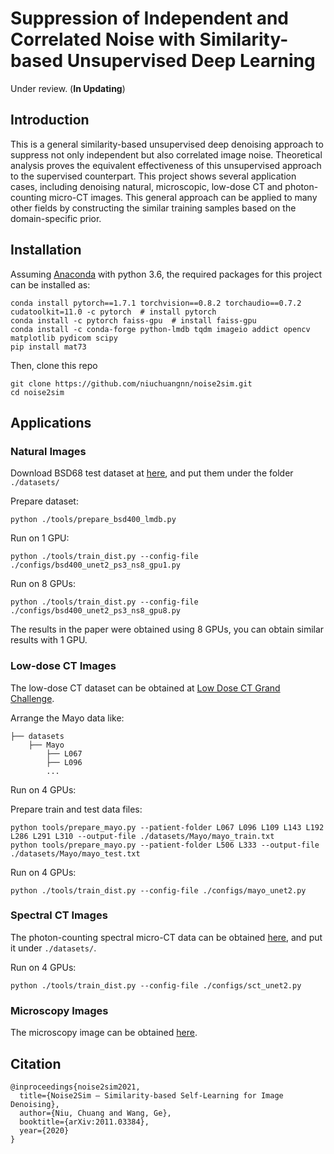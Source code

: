 # Suppression of Independent and Correlated Noise with Similarity-based Unsupervised Deep Learning
Under review. (**In Updating**)

[comment]: <> (<tr>)

[comment]: <> (<td><img  height="360" src="./figs/training_samples.png"></td>)

[comment]: <> (</tr>)

## Introduction
This is a general similarity-based unsupervised deep denoising approach to suppress not only independent but also correlated image noise.
Theoretical analysis proves the equivalent effectiveness of this unsupervised approach to the supervised counterpart.
This project shows several application cases, including denoising natural, microscopic, low-dose CT and photon-counting micro-CT images.
This general approach can be applied to many other fields by constructing the similar training samples based on the domain-specific prior.


## Installation
Assuming [Anaconda](https://www.anaconda.com/) with python 3.6, the required packages for this project can be installed as:
```shell script
conda install pytorch==1.7.1 torchvision==0.8.2 torchaudio==0.7.2 cudatoolkit=11.0 -c pytorch  # install pytorch
conda install -c pytorch faiss-gpu  # install faiss-gpu
conda install -c conda-forge python-lmdb tqdm imageio addict opencv matplotlib pydicom scipy
pip install mat73
```
Then, clone this repo
```shell script
git clone https://github.com/niuchuangnn/noise2sim.git
cd noise2sim
```

## Applications

### Natural Images

Download BSD68 test dataset at [here](https://drive.google.com/drive/folders/1b_RvBwIr9yLg8yPWb0BHYmWiOEVUvG4K?usp=sharing),
and put them under the folder  ```./datasets/```

[comment]: <> (```shell script)

[comment]: <> (python ./tools/download_bsd68_noise2void.py)

[comment]: <> (```)

Prepare dataset:
```shell script
python ./tools/prepare_bsd400_lmdb.py
```

Run on 1 GPU:
```shell script
python ./tools/train_dist.py --config-file ./configs/bsd400_unet2_ps3_ns8_gpu1.py
```
Run on 8 GPUs:
```shell script
python ./tools/train_dist.py --config-file ./configs/bsd400_unet2_ps3_ns8_gpu8.py
```
The results in the paper were obtained using 8 GPUs, you can obtain similar results with 1 GPU.

### Low-dose CT Images
The low-dose CT dataset can be obtained at [Low Dose CT Grand Challenge](https://www.aapm.org/grandchallenge/lowdosect/).

Arrange the Mayo data like:

    ├── datasets   
        ├── Mayo                   
            ├── L067                    
            ├── L096
            ...

Run on 4 GPUs:

Prepare train and test data files:

```shell
python tools/prepare_mayo.py --patient-folder L067 L096 L109 L143 L192 L286 L291 L310 --output-file ./datasets/Mayo/mayo_train.txt
python tools/prepare_mayo.py --patient-folder L506 L333 --output-file ./datasets/Mayo/mayo_test.txt
```
Run on 4 GPUs:
```shell
python ./tools/train_dist.py --config-file ./configs/mayo_unet2.py
```

### Spectral CT Images
The photon-counting spectral micro-CT data can be obtained [here](https://drive.google.com/file/d/1UaS6YdPZ_M0opxpIaUXjbydNq1IlVDiG/view?usp=sharing),
and put it under ```./datasets/```.

Run on 4 GPUs:
```shell
python ./tools/train_dist.py --config-file ./configs/sct_unet2.py
```

### Microscopy Images
The microscopy image can be obtained [here](http://data.celltrackingchallenge.net/challenge-datasets/Fluo-N2DL-HeLa.zip).


## Citation

```shell
@inproceedings{noise2sim2021,
  title={Noise2Sim – Similarity-based Self-Learning for Image Denoising},
  author={Niu, Chuang and Wang, Ge},
  booktitle={arXiv:2011.03384},
  year={2020}
}
```
